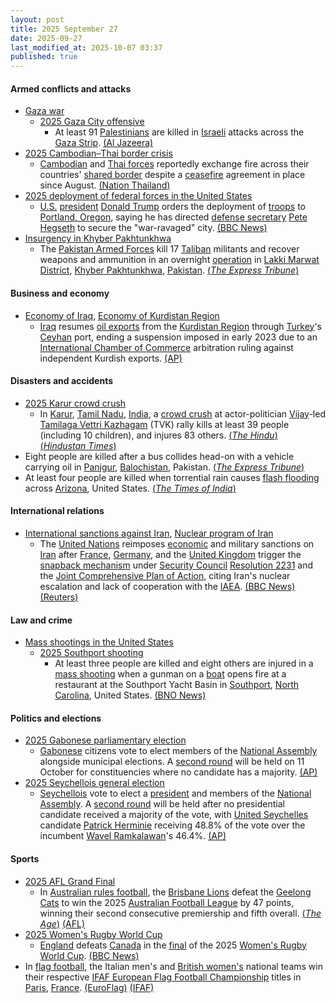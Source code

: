 ```yaml
---
layout: post
title: 2025 September 27
date: 2025-09-27
last_modified_at: 2025-10-07 03:37
published: true
---
```



#### Armed conflicts and attacks

* [Gaza war](https://en.wikipedia.org/wiki/Gaza_war "Gaza war")
  * [2025 Gaza City offensive](https://en.wikipedia.org/wiki/2025_Gaza_City_offensive "2025 Gaza City offensive")
    * At least 91 [Palestinians](https://en.wikipedia.org/wiki/Palestinians "Palestinians") are killed in [Israeli](https://en.wikipedia.org/wiki/Israel_Defense_Forces "Israel Defense Forces") attacks across the [Gaza Strip](https://en.wikipedia.org/wiki/Gaza_Strip "Gaza Strip"). [(Al Jazeera)](https://www.aljazeera.com/news/liveblog/2025/9/27/live-israel-launches-series-of-early-attacks-on-palestinians-in-gaza)
* [2025 Cambodian–Thai border crisis](https://en.wikipedia.org/wiki/2025_Cambodian%E2%80%93Thai_border_crisis "2025 Cambodian–Thai border crisis")
  * [Cambodian](https://en.wikipedia.org/wiki/Royal_Cambodian_Armed_Forces "Royal Cambodian Armed Forces") and [Thai forces](https://en.wikipedia.org/wiki/Royal_Thai_Armed_Forces "Royal Thai Armed Forces") reportedly exchange fire across their countries' [shared border](https://en.wikipedia.org/wiki/Cambodia%E2%80%93Thailand_border "Cambodia–Thailand border") despite a [ceasefire](https://en.wikipedia.org/wiki/Ceasefire "Ceasefire") agreement in place since August. [(Nation Thailand)](https://www.nationthailand.com/news/general/40056006)
* [2025 deployment of federal forces in the United States](https://en.wikipedia.org/wiki/2025_deployment_of_federal_forces_in_the_United_States "2025 deployment of federal forces in the United States")
  * [U.S.](https://en.wikipedia.org/wiki/U.S. "U.S.") [president](https://en.wikipedia.org/wiki/President_of_the_United_States "President of the United States") [Donald Trump](https://en.wikipedia.org/wiki/Donald_Trump "Donald Trump") orders the deployment of [troops](https://en.wikipedia.org/wiki/United_States_Armed_Forces "United States Armed Forces") to [Portland, Oregon](https://en.wikipedia.org/wiki/Portland%2C_Oregon "Portland, Oregon"), saying he has directed [defense secretary](https://en.wikipedia.org/wiki/United_States_Secretary_of_Defense "United States Secretary of Defense") [Pete Hegseth](https://en.wikipedia.org/wiki/Pete_Hegseth "Pete Hegseth") to secure the "war-ravaged" city. [(BBC News)](https://www.bbc.co.uk/news/articles/cddmn6ge6e2o)
* [Insurgency in Khyber Pakhtunkhwa](https://en.wikipedia.org/wiki/Insurgency_in_Khyber_Pakhtunkhwa "Insurgency in Khyber Pakhtunkhwa")
  * The [Pakistan Armed Forces](https://en.wikipedia.org/wiki/Pakistan_Armed_Forces "Pakistan Armed Forces") kill 17 [Taliban](https://en.wikipedia.org/wiki/Pakistani_Taliban "Pakistani Taliban") militants and recover weapons and ammunition in an overnight [operation](https://en.wikipedia.org/wiki/Military_operation "Military operation") in [Lakki Marwat District](https://en.wikipedia.org/wiki/Lakki_Marwat_District "Lakki Marwat District"), [Khyber Pakhtunkhwa](https://en.wikipedia.org/wiki/Khyber_Pakhtunkhwa "Khyber Pakhtunkhwa"), [Pakistan](https://en.wikipedia.org/wiki/Pakistan "Pakistan"). [(*The Express Tribune*)](https://tribune.com.pk/story/2569281/security-forces-kill-17-terrorists-in-lakki-marwat-ibo-ispr)

#### Business and economy

* [Economy of Iraq](https://en.wikipedia.org/wiki/Economy_of_Iraq "Economy of Iraq"), [Economy of Kurdistan Region](https://en.wikipedia.org/wiki/Economy_of_Kurdistan_Region "Economy of Kurdistan Region")
  * [Iraq](https://en.wikipedia.org/wiki/Iraq "Iraq") resumes [oil exports](https://en.wikipedia.org/wiki/Petroleum_industry_in_Iraq "Petroleum industry in Iraq") from the [Kurdistan Region](https://en.wikipedia.org/wiki/Kurdistan_Region "Kurdistan Region") through [Turkey](https://en.wikipedia.org/wiki/Turkey "Turkey")'s [Ceyhan](https://en.wikipedia.org/wiki/Ceyhan "Ceyhan") port, ending a suspension imposed in early 2023 due to an [International Chamber of Commerce](https://en.wikipedia.org/wiki/International_Chamber_of_Commerce "International Chamber of Commerce") arbitration ruling against independent Kurdish exports. [(AP)](https://apnews.com/article/iraq-oil-exports-resume-kurdistan-263c440d9a320949ebfe5d437087c8d5)

#### Disasters and accidents

* [2025 Karur crowd crush](https://en.wikipedia.org/wiki/2025_Karur_crowd_crush "2025 Karur crowd crush")
  * In [Karur](https://en.wikipedia.org/wiki/Karur "Karur"), [Tamil Nadu](https://en.wikipedia.org/wiki/Tamil_Nadu "Tamil Nadu"), [India](https://en.wikipedia.org/wiki/India "India"), a [crowd crush](https://en.wikipedia.org/wiki/Crowd_crush "Crowd crush") at actor-politician [Vijay](https://en.wikipedia.org/wiki/Vijay_%28actor%29 "Vijay (actor)")-led [Tamilaga Vettri Kazhagam](https://en.wikipedia.org/wiki/Tamilaga_Vettri_Kazhagam "Tamilaga Vettri Kazhagam") (TVK) rally kills at least 39 people (including 10 children), and injures 83 others. [(*The Hindu*)](https://www.thehindu.com/news/national/tamil-nadu/tvk-vijay-rally-karur-updates-on-september-27-2025/article70102676.ece) [(*Hindustan Times*)](https://www.hindustantimes.com/india-news/massive-tragedy-in-tamil-nadu-as-31-dead-at-vijays-karur-rally-in-stampede-like-crush-latest-updates-101758989763650.html)
* Eight people are killed after a bus collides head-on with a vehicle carrying oil in [Panjgur](https://en.wikipedia.org/wiki/Panjgur "Panjgur"), [Balochistan](https://en.wikipedia.org/wiki/Balochistan%2C_Pakistan "Balochistan, Pakistan"), Pakistan. [(*The Express Tribune*)](https://tribune.com.pk/story/2569275/eight-killed-as-bus-collides-with-iranian-oil-vehicle-in-panjgur)
* At least four people are killed when torrential rain causes [flash flooding](https://en.wikipedia.org/wiki/Flash_flood "Flash flood") across [Arizona](https://en.wikipedia.org/wiki/Arizona "Arizona"), United States. [(*The Times of India*)](https://timesofindia.indiatimes.com/world/us/arizona-floods-at-least-four-dead-in-torrential-rains-rescue-efforts-underway/articleshow/124189941.cms)

#### International relations

* [International sanctions against Iran](https://en.wikipedia.org/wiki/International_sanctions_against_Iran "International sanctions against Iran"), [Nuclear program of Iran](https://en.wikipedia.org/wiki/Nuclear_program_of_Iran "Nuclear program of Iran")
  * The [United Nations](https://en.wikipedia.org/wiki/United_Nations "United Nations") reimposes [economic](https://en.wikipedia.org/wiki/Economic_sanctions "Economic sanctions") and military sanctions on [Iran](https://en.wikipedia.org/wiki/Iran "Iran") after [France](https://en.wikipedia.org/wiki/France "France"), [Germany](https://en.wikipedia.org/wiki/Germany "Germany"), and the [United Kingdom](https://en.wikipedia.org/wiki/United_Kingdom "United Kingdom") trigger the [snapback mechanism](https://en.wikipedia.org/wiki/Snapback_mechanism_of_sanctions_against_Iran "Snapback mechanism of sanctions against Iran") under [Security Council](https://en.wikipedia.org/wiki/United_Nations_Security_Council "United Nations Security Council") [Resolution 2231](https://en.wikipedia.org/wiki/United_Nations_Security_Council_Resolution_2231 "United Nations Security Council Resolution 2231") and the [Joint Comprehensive Plan of Action](https://en.wikipedia.org/wiki/Joint_Comprehensive_Plan_of_Action "Joint Comprehensive Plan of Action"), citing Iran's nuclear escalation and lack of cooperation with the [IAEA](https://en.wikipedia.org/wiki/International_Atomic_Energy_Agency "International Atomic Energy Agency"). [(BBC News)](https://www.bbc.com/news/articles/crme84w3n23o) [(Reuters)](https://www.reuters.com/world/middle-east/iran-defiant-restored-sanctions-it-recalls-ambassadors-2025-09-27/)

#### Law and crime

* [Mass shootings in the United States](https://en.wikipedia.org/wiki/Mass_shootings_in_the_United_States "Mass shootings in the United States")
  * [2025 Southport shooting](https://en.wikipedia.org/wiki/2025_Southport_shooting "2025 Southport shooting")
    * At least three people are killed and eight others are injured in a [mass shooting](https://en.wikipedia.org/wiki/Mass_shooting "Mass shooting") when a gunman on a [boat](https://en.wikipedia.org/wiki/Boat "Boat") opens fire at a restaurant at the Southport Yacht Basin in [Southport](https://en.wikipedia.org/wiki/Southport%2C_North_Carolina "Southport, North Carolina"), [North Carolina](https://en.wikipedia.org/wiki/North_Carolina "North Carolina"), United States. [(BNO News)](https://bnonews.com/index.php/2025/09/gunman-on-boat-opens-fire-at-restaurant-in-southport-north-carolina/)

#### Politics and elections

* [2025 Gabonese parliamentary election](https://en.wikipedia.org/wiki/2025_Gabonese_parliamentary_election "2025 Gabonese parliamentary election")
  * [Gabonese](https://en.wikipedia.org/wiki/Gabon "Gabon") citizens vote to elect members of the [National Assembly](https://en.wikipedia.org/wiki/National_Assembly_of_Gabon "National Assembly of Gabon") alongside municipal elections. A [second round](https://en.wikipedia.org/wiki/Two-round_system "Two-round system") will be held on 11 October for constituencies where no candidate has a majority. [(AP)](https://apnews.com/article/election-gabon-oil-africa-military-junta-97f5c3d8a931d14102f563f718963834)
* [2025 Seychellois general election](https://en.wikipedia.org/wiki/2025_Seychellois_general_election "2025 Seychellois general election")
  * [Seychellois](https://en.wikipedia.org/wiki/Seychelles "Seychelles") vote to elect a [president](https://en.wikipedia.org/wiki/President_of_Seychelles "President of Seychelles") and members of the [National Assembly](https://en.wikipedia.org/wiki/National_Assembly_%28Seychelles%29 "National Assembly (Seychelles)"). A [second round](https://en.wikipedia.org/wiki/Two-round_system "Two-round system") will be held after no presidential candidate received a majority of the vote, with [United Seychelles](https://en.wikipedia.org/wiki/United_Seychelles "United Seychelles") candidate [Patrick Herminie](https://en.wikipedia.org/wiki/Patrick_Herminie "Patrick Herminie") receiving 48.8% of the vote over the incumbent [Wavel Ramkalawan](https://en.wikipedia.org/wiki/Wavel_Ramkalawan "Wavel Ramkalawan")'s 46.4%. [(AP)](https://apnews.com/article/seychelles-election-rerun-vote-presidential-election-ef1a2fa39707b0272e753dd9df64aa6a)

#### Sports

* [2025 AFL Grand Final](https://en.wikipedia.org/wiki/2025_AFL_Grand_Final "2025 AFL Grand Final")
  * In [Australian rules football](https://en.wikipedia.org/wiki/Australian_rules_football "Australian rules football"), the [Brisbane Lions](https://en.wikipedia.org/wiki/Brisbane_Lions "Brisbane Lions") defeat the [Geelong Cats](https://en.wikipedia.org/wiki/Geelong_Football_Club "Geelong Football Club") to win the 2025 [Australian Football League](https://en.wikipedia.org/wiki/Australian_Football_League "Australian Football League") by 47 points, winning their second consecutive premiership and fifth overall. [(*The Age*)](https://www.theage.com.au/sport/afl/roar-elation-brisbane-lions-go-back-to-back-to-win-2025-premiership-20250927-p5myc6.html) [(AFL)](https://www.afl.com.au/news/1431050/brisbane-lions-blitz-over-geelong-cats-in-2025-grand-final-seals-back-to-back-flags)
* [2025 Women's Rugby World Cup](https://en.wikipedia.org/wiki/2025_Women%27s_Rugby_World_Cup "2025 Women's Rugby World Cup")
  * [England](https://en.wikipedia.org/wiki/England_women%27s_national_rugby_union_team "England women's national rugby union team") defeats [Canada](https://en.wikipedia.org/wiki/Canada_women%27s_national_rugby_union_team "Canada women's national rugby union team") in the [final](https://en.wikipedia.org/wiki/2025_Women%27s_Rugby_World_Cup_final "2025 Women's Rugby World Cup final") of the 2025 [Women's Rugby World Cup](https://en.wikipedia.org/wiki/Women%27s_Rugby_World_Cup "Women's Rugby World Cup"). [(BBC News)](https://www.bbc.com/sport/rugby-union/articles/czjvgj81y2mo)
* In [flag football](https://en.wikipedia.org/wiki/Flag_football "Flag football"), the Italian men's and [British women's](https://en.wikipedia.org/wiki/Great_Britain_women%27s_national_flag_football_team "Great Britain women's national flag football team") national teams win their respective [IFAF European Flag Football Championship](https://en.wikipedia.org/wiki/IFAF_European_Flag_Football_Championship "IFAF European Flag Football Championship") titles in [Paris](https://en.wikipedia.org/wiki/Paris "Paris"), [France](https://en.wikipedia.org/wiki/France "France"). [(EuroFlag)](https://euroflag2025.com/en/live-scores/) [(IFAF)](https://www.americanfootball.sport/2025/09/27/euro-flag-finals-men/)
